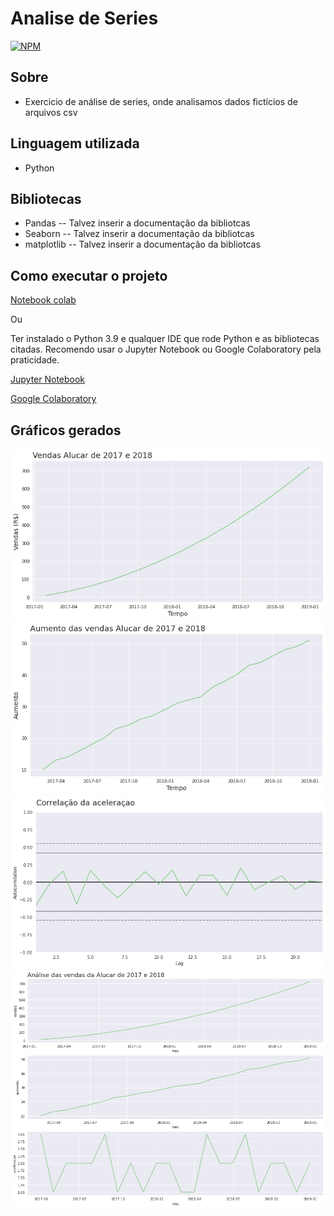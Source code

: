 # Analise de Series 
[![NPM](https://img.shields.io/npm/l/react)](https://github.com/wpsd2/Analise_de_series/blob/master/LICENSE) 


## Sobre

- Exercicio de análise de series, onde analisamos dados fictícios de arquivos csv

## Linguagem utilizada
- Python

## Bibliotecas
- Pandas -- Talvez inserir a documentação da bibliotcas
- Seaborn -- Talvez inserir a documentação da bibliotcas
- matplotlib -- Talvez inserir a documentação da bibliotcas

## Como executar o projeto

[Notebook colab](https://colab.research.google.com/drive/1nfSQt9cfo4AVWH9NmzctP7AOBPsuRagk?usp=sharing)

Ou

Ter instalado o Python 3.9 e qualquer IDE que rode Python e as bibliotecas citadas.
Recomendo usar o Jupyter Notebook ou Google Colaboratory pela praticidade.

[Jupyter Notebook](https://jupyter.org/)

[Google Colaboratory](https://colab.research.google.com/notebooks/intro.ipynb?utm_source=scs-index)



## Gráficos gerados

![G1](https://github.com/wpsd2/Analise_de_series/blob/master/assets/G1.png) ![G2](https://github.com/wpsd2/Analise_de_series/blob/master/assets/G2.png)
![G3](https://github.com/wpsd2/Analise_de_series/blob/master/assets/G6.png) ![G3](https://github.com/wpsd2/Analise_de_series/blob/master/assets/G7.png) 


